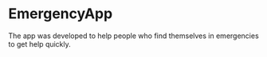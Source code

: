 # EmergencyApp

The app was developed to help people who find themselves in emergencies to get help quickly. 
